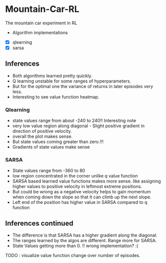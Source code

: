 # Mountain-Car-RL
The mountain car experiment in RL

- Algorithm implementations
* [x] qlearning
* [x] sarsa

## Inferences

- Both algorithms learned pretty quickly.
- Q learning unstable for some ranges of hyperparameters.
- But for the optimal one the variance of returns in later episodes very less.
- Interesting to see value function heatmap.


### Qlearning

- state values range from about -240 to 240!! Interesting note
- very low value region along diagonal - Slight positive gradient in direction of positive velocity.
- overall the plot makes sense.
- But state values coming greater than zero.!!!
- Gradients of state values make sense

### SARSA

- State values range from -360 to 80
- low region concentrated in the corner unlike q value function
- SARSA based learned value functions makes more sense. like assigning higher values to positive velocity in leftmost extreme positions.
- But could be wrong as a negative velocity helps to gain momentum when coming down the slope so that it can climb up the next slope.
- Left end of the position has higher value in SARSA compared to q function

## Inferences continued

- The difference is that SARSA has a higher gradient along the diagonal.
- The ranges learned by the algos are different. Range more for SARSA.
- State Values getting more than 0. !! wrong implementation? :(

TODO : visualize value function change over number of episodes.